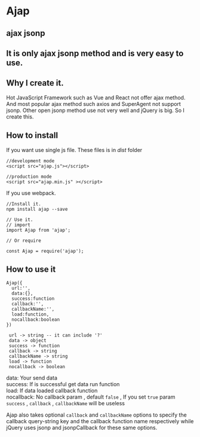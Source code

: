 # Ajap  
## ajax jsonp  
## It is only ajax jsonp method and is very easy to use.  
## Why I create it.  
Hot JavaScript Framework such as Vue and React not offer ajax method. And most popular ajax method such axios and SuperAgent not support jsonp. Other open jsonp method use not very well and jQuery is big. So I create this.
## How to install
If you want use single js file. These files is in   *dist* folder
```
//development mode
<script src="ajap.js"></script>

//production mode
<script src="ajap.min.js" ></script>
```

If you use webpack.
```
//Install it.
npm install ajap --save

// Use it.
// import
import Ajap from 'ajap';

// Or require

const Ajap = require('ajap');

```
## How to use it 
```
Ajap({ 
  url:'',
  data:{},
  success:function
  callback:'',
  callbackName:'',
  load:function,
  nocallback:boolean
})
 
 url -> string -- it can include '?'
 data -> object
 success -> function
 callback -> string
 callbackName -> string
 load -> function
 nocallback -> boolean
```  

data: Your send data  
success: If is successful get data run function  
load: If data loaded callback function  
nocallback: No callback param , default `false` , If you set `true` param `success` , `callback` , `callbackName` will be useless  
  
Ajap also takes optional `callback` and `callbackName` options to specify the callback query-string key and the callback function name respectively while jQuery uses jsonp and jsonpCallback for these same options.